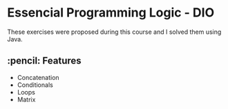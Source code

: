 <h1> Essencial Programming Logic - DIO </h1>

These exercises were proposed during this course and I solved them using Java. 

 <h2> :pencil: Features </h2>
<ul>
  <li>Concatenation</li>
  <li>Conditionals</li>
  <li>Loops</li>
  <li>Matrix</li>
</ul>

 
